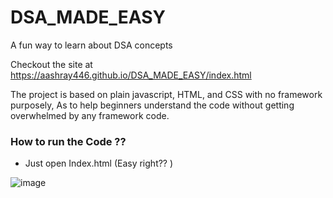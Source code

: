 # DSA_MADE_EASY
A fun way to learn about DSA concepts

Checkout the site at https://aashray446.github.io/DSA_MADE_EASY/index.html

The project is based on plain javascript, HTML, and CSS with no framework purposely, As to help beginners understand the code without getting overwhelmed by any framework code. 

### How to run the Code ??
- Just open Index.html (Easy right?? )

![image](https://github.com/Aashray446/DSA_MADE_EASY/assets/69245931/1ccb8545-883d-491c-b3a2-b8f0bb8da242)

